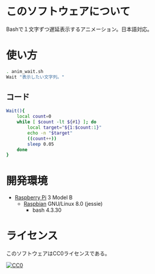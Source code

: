 ﻿# このソフトウェアについて

Bashで１文字ずつ遅延表示するアニメーション。日本語対応。

# 使い方

```sh
. anim_wait.sh
Wait "表示したい文字列。"
```

## コード

```sh
Wait(){
    local count=0
    while [ $count -lt ${#1} ]; do
        local target="${1:$count:1}"
        echo -n "$target"
        ((count++))
        sleep 0.05
    done
}
```

# 開発環境

* [Raspberry Pi](https://ja.wikipedia.org/wiki/Raspberry_Pi) 3 Model B
    * [Raspbian](https://www.raspberrypi.org/downloads/raspbian/) GNU/Linux 8.0 (jessie)
        * bash 4.3.30

# ライセンス

このソフトウェアはCC0ライセンスである。

[![CC0](http://i.creativecommons.org/p/zero/1.0/88x31.png "CC0")](http://creativecommons.org/publicdomain/zero/1.0/deed.ja)
